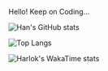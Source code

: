 Hello! Keep on Coding...

![Han's GitHub stats](https://github-readme-stats-2gcd-liuhanalice.vercel.app/api?username=liuhanalice&theme=vue&show_icons=true&count_private=true)

![Top Langs](https://github-readme-stats-2gcd-liuhanalice.vercel.app/api/top-langs/?username=liuhanalice&theme=vue&layout=compact&langs_count=20&hide=asp.net,objective-c,jupyter%20notebook)

![Harlok's WakaTime stats](https://github-readme-stats.vercel.app/api/wakatime?username=liuhanalice\&theme=vue&layout=compact)

